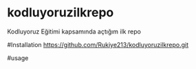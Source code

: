 # kodluyoruzilkrepo
Kodluyoruz Eğitimi kapsamında açtığım ilk repo

#Installation
https://github.com/Rukiye213/kodluyoruzilkrepo.git

#usage
